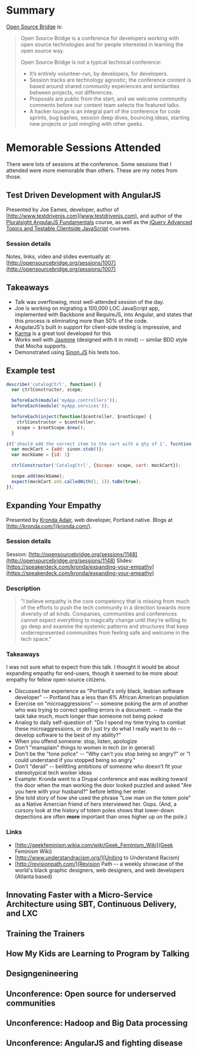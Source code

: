 # Summary

[Open Source Bridge](http://opensourcebridge.org/about/) is:

> Open Source Bridge is a conference for developers working with open source technologies and for people interested in learning the open source way.
>
> Open Source Bridge is not a typical technical conference:
>
>   * It’s entirely volunteer-run, by developers, for developers.
>   * Session tracks are technology agnostic; the conference content is based around shared community experiences and similarities between projects, not differences.
>   * Proposals are public from the start, and we welcome community comments before our content team selects the featured talks.
>   * A hacker lounge is an integral part of the conference for code sprints, bug bashes, session deep dives, bouncing ideas, starting new projects or just mingling with other geeks.

# Memorable Sessions Attended

There were lots of sessions at the conference. Some sessions that I attended were more memorable than others. These 
are my notes from those.

## Test Driven Development with AngularJS

Presented by Joe Eames, developer, author of [http://www.testdrivenjs.com](www.testdrivenjs.com), and author of the 
[Pluralsight AngularJS Fundamentals](http://pluralsight.com/training/Courses/TableOfContents/angularjs-fundamentals) 
course, as well as the [jQuery Advanced Topics and Testable Clientside JavaScript](http://pluralsight.com/training/Authors/Details/joe-eames) 
courses.

### Session details

Notes, links, video and slides eventually at: [http://opensourcebridge.org/sessions/1007](http://opensourcebridge.org/sessions/1007)


## Takeaways

* Talk was overflowing, most well-attended session of the day.
* Joe is working on migrating a 100,000 LOC JavaScript app, implemented with Backbone and RequireJS, into Angular, 
and states that this process is eliminating more than 50% of the code.
* AngularJS's built in support for client-side testing is impressive, and
* [Karma](http://karma-runner.github.io/0.8/index.html) is a great tool developed for this
* Works well with [Jasmine](https://jasmine.github.io/) (designed with it in mind) -- 
similar BDD style that Mocha supports.
* Demonstrated using [Sinon.JS](http://sinonjs.org/) his tests too.

## Example test

```javascript
describe('catalogCtrl', function() {
  var ctrlConstructor, scope;

  beforeEach(module('myApp.controllers'));
  beforeEach(module('myApp.services'));

  beforeEach(inject(function($controller, $rootScope) {
    ctrlConstructor = $controller;
    scope = $rootScope.$new();
  }

it('should add the correct item to the cart with a qty of 1', fucntion () {
  var mockCart = {add: sinon.stub()};
  var mockGame = {id: 1}

  ctrlConstructor('CatalogCtrl', {$scope: scope, cart: mockCart});

  scope.add(mockGame);
  expect(mockCart.add.calledWith(1, 1)).toBe(true);
});

```

## Expanding Your Empathy

Presented by [Kronda Adair](http://karveldigital.com/), web developer, Portland native. 
Blogs at [http://kronda.com/](kronda.com/). 

### Session details

Session: [http://opensourcebridge.org/sessions/1148](http://opensourcebridge.org/sessions/1148)
Slides: [https://speakerdeck.com/kronda/expanding-your-empathy](https://speakerdeck.com/kronda/expanding-your-empathy)

### Description

> "I believe empathy is the core competency that is missing from much of the efforts to push the tech community in a direction towards more diversity of all kinds. Companies, communities and conferences cannot expect everything to magically change until they’re willing to go deep and examine the systemic patterns and structures that keep underrepresented communities from feeling safe and welcome in the tech space."

### Takeaways

I was not sure what to expect from this talk. I thought it would be about expanding empathy for end-users, though it 
seemed to be more about empathy for fellow open-source citizens.

* Discussed her experience as "Portland's only black, lesbian software developer" -- Portland has a less than 6%
African American population
* Exercise on "microaggressions" -- someone poking the arm of another who was trying to correct spelling errors in
a document. -- made the task take much, much longer than someone not being poked
 * Analog to daily self-question of: "Do I spend my time trying to combat these microaggressions, or do I just try 
 do what I really want to do -- develop software to the best of my ability?"
* When you offend someone: stop, listen, apologize
* Don't "mansplain" things to women in tech (or in general)
* Don't be the "tone police" -- "Why can't you stop being so angry?" or "I could understand if you stopped being so angry."
* Don't "derail" -- belittling ambitions of someone who doesn't fit your stereotypical tech worker ideas
* Example: Kronda went to a Drupal conference and was walking toward the door when the man working the door looked 
puzzled and asked "Are you here with your husband?" before letting her enter.
* She told story of how she used the phrase "Low man on the totem pole" as a Native Amercian friend of hers 
interviewed her. Oops. (And, a cursory look at the history of totem poles shows that lower-down depections are often **more**
important than ones higher up on the pole.)

### Links

* [http://geekfeminism.wikia.com/wiki/Geek_Feminism_Wiki](Geek Feminism Wiki)
* [http://www.understandracism.org/](Uniting to Understand Racism)
* [http://revisionpath.com/](Revision Path -- a weekly showcase of the world's black graphic designers, web designers, and web developers (Atlanta based)

## Innovating Faster with a Micro-Service Architecture using SBT, Continuous Delivery, and LXC

## Training the Trainers

## How My Kids are Learning to Program by Talking

## Designgenineering

## Unconference: Open source for underserved communities

## Unconference: Hadoop and Big Data processing

## Unconference: AngularJS and fighting disease
